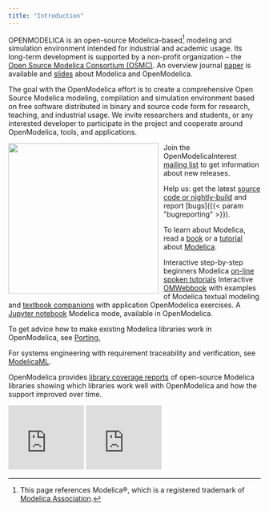```yaml
---
title: "Introduction"
---
```

OPENMODELICA is an open-source Modelica-based[^1] modeling and simulation environment intended for industrial and academic usage.
Its long-term development is supported by a non-profit organization – the [Open Source Modelica Consortium (OSMC)](/home/consortium).
An overview journal [paper](/research/the-openmodelica-integrated-environment-for-modeling-simulation-and-model-based-development) is available and [slides](images/M_images/Modelica-OpenModelica-slides.pdf) about Modelica and OpenModelica.

The goal with the OpenModelica effort is to create a comprehensive Open Source Modelica modeling, compilation and simulation environment based on free software distributed in binary and source code form for research, teaching, and industrial usage.
We invite researchers and students, or any interested developer to participate in the project and cooperate around OpenModelica, tools, and applications.

<img width="300" style="float: left; margin-right: 10px" src="/images/om.jpg" />

Join the OpenModelicaInterest [mailing list](/useresresources/mailing-list) to get information about new releases.

Help us: get the latest [source code or nightly-build](/developersresources/sourcecode) and report [bugs]({{< param "bugreporting" >}}).

To learn about Modelica, read a [book](/research/booksproceedings) or a [tutorial](images/M_images/200204-ModelicaTutorial-slides-PeterFritzson-AdrianPop-MODPROD2020.pdf) about [Modelica](http://www.modelica.org).

Interactive step-by-step beginners Modelica [on-line spoken tutorials](http://spoken-tutorial.org/tutorial-search/?search_foss=OpenModelica&search_language=English)
Interactive [OMWebbook](http://omwebbook.openmodelica.org/) with examples of Modelica textual modeling and [textbook companions](http://om.fossee.in/textbook-companion/completed-books) with application OpenModelica exercises.
A [Jupyter notebook](https://github.com/OpenModelica/jupyter-openmodelica) Modelica mode, available in OpenModelica.

To get advice how to make existing Modelica libraries work in OpenModelica, see [Porting.](doc/OpenModelicaUsersGuide/latest/porting.html)

For systems engineering with requirement traceability and verification, see [ModelicaML](/free-and-open-source-software/modelicaml/).

OpenModelica provides [library coverage reports](https://github.com/OpenModelica/OpenModelica/wiki/Library-Coverage-Testing) of open-source Modelica libraries showing which libraries work well with OpenModelica and how the support improved over time.

<iframe width="30%" height="128" src="https://www.youtube.com/embed/OCTAeLYtClI" frameborder="0" allowfullscreen></iframe>

<iframe width="30%" height="128" src="https://www.youtube.com/embed/v7YEd_Ow624" frameborder="0" allowfullscreen></iframe>

[^1]: This page references Modelica®, which is a registered trademark of [Modelica Association](https://modelica.org).
